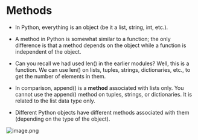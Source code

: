 # Methods

* In Python, everything is an object (be it a list, string, int, etc.).

* A method in Python is somewhat similar to a function; the only difference is that a method depends on the object while a function is independent of the object.

* Can you recall we had used len() in the earlier modules? Well, this is a function. We can use len() on lists, tuples, strings, dictionaries, etc., to get the number of elements in them. 
* In comparison, append() is a **method** associated with lists only. You cannot use the append() method on tuples, strings, or dictionaries. It is related to the list data type only.

* Different Python objects have different methods associated with them (depending on the type of the object).

![image.png](https://dphi-live.s3.amazonaws.com/media_uploads/image_d1d8678e44664288ba659f350e9b3568.png)